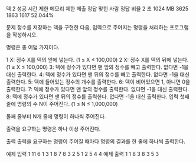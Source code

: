 덱 2 성공
시간 제한	메모리 제한	제출	정답	맞힌 사람	정답 비율
2 초	1024 MB	3625	1863	1617	52.044%

문제
정수를 저장하는 덱을 구현한 다음, 입력으로 주어지는 명령을 처리하는 프로그램을 작성하시오.

명령은 총 여덟 가지이다.

1 X: 정수 X를 덱의 앞에 넣는다. (1 ≤ X ≤ 100,000)
2 X: 정수 X를 덱의 뒤에 넣는다. (1 ≤ X ≤ 100,000)
3: 덱에 정수가 있다면 맨 앞의 정수를 빼고 출력한다. 없다면 -1을 대신 출력한다.
4: 덱에 정수가 있다면 맨 뒤의 정수를 빼고 출력한다. 없다면 -1을 대신 출력한다.
5: 덱에 들어있는 정수의 개수를 출력한다.
6: 덱이 비어있으면 1, 아니면 0을 출력한다.
7: 덱에 정수가 있다면 맨 앞의 정수를 출력한다. 없다면 -1을 대신 출력한다.
8: 덱에 정수가 있다면 맨 뒤의 정수를 출력한다. 없다면 -1을 대신 출력한다.
입력
첫째 줄에 명령의 수 N이 주어진다. (1 ≤ N ≤ 1,000,000)

둘째 줄부터 N개 줄에 명령이 하나씩 주어진다.

출력을 요구하는 명령은 하나 이상 주어진다.

출력
출력을 요구하는 명령이 주어질 때마다 명령의 결과를 한 줄에 하나씩 출력한다.

예제 입력 1 
11
6
1 3
1 8
7
8
3
2 5
1 2
5
4
4
예제 출력 1 
1
8
3
8
3
5
3